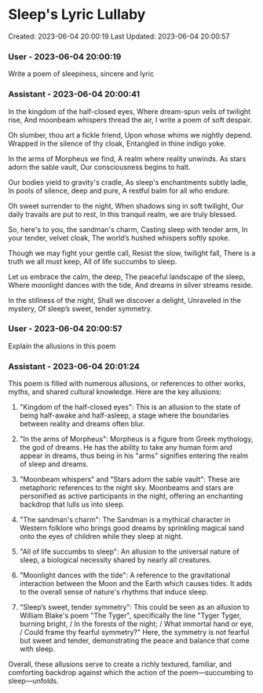 # Sleep's Lyric Lullaby

Created: 2023-06-04 20:00:19
Last Updated: 2023-06-04 20:00:57

### User - 2023-06-04 20:00:19

Write a poem of sleepiness, sincere and lyric

### Assistant - 2023-06-04 20:00:41

In the kingdom of the half-closed eyes,
Where dream-spun veils of twilight rise,
And moonbeam whispers thread the air,
I write a poem of soft despair.

Oh slumber, thou art a fickle friend,
Upon whose whims we nightly depend.
Wrapped in the silence of thy cloak,
Entangled in thine indigo yoke.

In the arms of Morpheus we find,
A realm where reality unwinds.
As stars adorn the sable vault,
Our consciousness begins to halt.

Our bodies yield to gravity's cradle,
As sleep's enchantments subtly ladle,
In pools of silence, deep and pure,
A restful balm for all who endure.

Oh sweet surrender to the night,
When shadows sing in soft twilight,
Our daily travails are put to rest,
In this tranquil realm, we are truly blessed.

So, here's to you, the sandman's charm,
Casting sleep with tender arm,
In your tender, velvet cloak,
The world’s hushed whispers softly spoke.

Though we may fight your gentle call,
Resist the slow, twilight fall,
There is a truth we all must keep,
All of life succumbs to sleep.

Let us embrace the calm, the deep,
The peaceful landscape of the sleep,
Where moonlight dances with the tide,
And dreams in silver streams reside.

In the stillness of the night,
Shall we discover a delight,
Unraveled in the mystery,
Of sleep’s sweet, tender symmetry.

### User - 2023-06-04 20:00:57

Explain the allusions in this poem

### Assistant - 2023-06-04 20:01:24

This poem is filled with numerous allusions, or references to other works, myths, and shared cultural knowledge. Here are the key allusions:

1. "Kingdom of the half-closed eyes": This is an allusion to the state of being half-awake and half-asleep, a stage where the boundaries between reality and dreams often blur.

2. "In the arms of Morpheus": Morpheus is a figure from Greek mythology, the god of dreams. He has the ability to take any human form and appear in dreams, thus being in his "arms" signifies entering the realm of sleep and dreams.

3. "Moonbeam whispers" and "Stars adorn the sable vault": These are metaphoric references to the night sky. Moonbeams and stars are personified as active participants in the night, offering an enchanting backdrop that lulls us into sleep.

4. "The sandman's charm": The Sandman is a mythical character in Western folklore who brings good dreams by sprinkling magical sand onto the eyes of children while they sleep at night.

5. "All of life succumbs to sleep": An allusion to the universal nature of sleep, a biological necessity shared by nearly all creatures. 

6. "Moonlight dances with the tide": A reference to the gravitational interaction between the Moon and the Earth which causes tides. It adds to the overall sense of nature's rhythms that induce sleep.

7. "Sleep’s sweet, tender symmetry": This could be seen as an allusion to William Blake's poem "The Tyger", specifically the line "Tyger Tyger, burning bright, / In the forests of the night; / What immortal hand or eye, / Could frame thy fearful symmetry?" Here, the symmetry is not fearful but sweet and tender, demonstrating the peace and balance that come with sleep.

Overall, these allusions serve to create a richly textured, familiar, and comforting backdrop against which the action of the poem—succumbing to sleep—unfolds.

